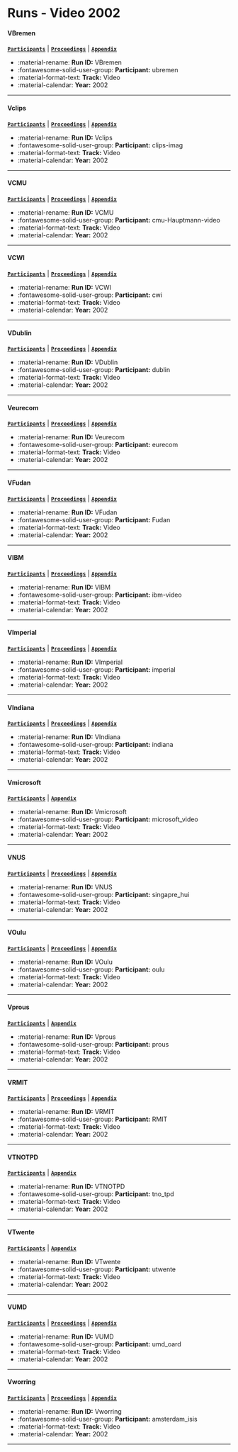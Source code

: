 # Runs - Video 2002 

#### VBremen 
[**`Participants`**](./participants.md#ubremen) | [**`Proceedings`**](./proceedings.md#automatic-shot-boundary-detection-and-classification-of-indoor-and-outdoor-scenes) | [**`Appendix`**](https://trec.nist.gov/pubs/trec11/appendices/video.sb.html) 

- :material-rename: **Run ID:** VBremen 
- :fontawesome-solid-user-group: **Participant:** ubremen 
- :material-format-text: **Track:** Video 
- :material-calendar: **Year:** 2002 

---
#### Vclips 
[**`Participants`**](./participants.md#clips-imag) | [**`Proceedings`**](./proceedings.md#clips-at-trec-11-experiments-in-video-retrieval) | [**`Appendix`**](https://trec.nist.gov/pubs/trec11/appendices/video.sb.html) 

- :material-rename: **Run ID:** Vclips 
- :fontawesome-solid-user-group: **Participant:** clips-imag 
- :material-format-text: **Track:** Video 
- :material-calendar: **Year:** 2002 

---
#### VCMU 
[**`Participants`**](./participants.md#cmu-hauptmann-video) | [**`Proceedings`**](./proceedings.md#video-classification-and-retrieval-with-the-informedia-digital-video-library-system) | [**`Appendix`**](https://trec.nist.gov/pubs/trec11/appendices/video.sb.html) 

- :material-rename: **Run ID:** VCMU 
- :fontawesome-solid-user-group: **Participant:** cmu-Hauptmann-video 
- :material-format-text: **Track:** Video 
- :material-calendar: **Year:** 2002 

---
#### VCWI 
[**`Participants`**](./participants.md#cwi) | [**`Proceedings`**](./proceedings.md#cwi-at-the-trec-2002-video-track) | [**`Appendix`**](https://trec.nist.gov/pubs/trec11/appendices/video.sb.html) 

- :material-rename: **Run ID:** VCWI 
- :fontawesome-solid-user-group: **Participant:** cwi 
- :material-format-text: **Track:** Video 
- :material-calendar: **Year:** 2002 

---
#### VDublin 
[**`Participants`**](./participants.md#dublin) | [**`Proceedings`**](./proceedings.md#dublin-city-university-video-track-experiments-for-trec-2002) | [**`Appendix`**](https://trec.nist.gov/pubs/trec11/appendices/video.sb.html) 

- :material-rename: **Run ID:** VDublin 
- :fontawesome-solid-user-group: **Participant:** dublin 
- :material-format-text: **Track:** Video 
- :material-calendar: **Year:** 2002 

---
#### Veurecom 
[**`Participants`**](./participants.md#eurecom) | [**`Proceedings`**](./proceedings.md#semantic-feature-extraction-using-mpeg-macro-block-classification) | [**`Appendix`**](https://trec.nist.gov/pubs/trec11/appendices/video.sb.html) 

- :material-rename: **Run ID:** Veurecom 
- :fontawesome-solid-user-group: **Participant:** eurecom 
- :material-format-text: **Track:** Video 
- :material-calendar: **Year:** 2002 

---
#### VFudan 
[**`Participants`**](./participants.md#fudan) | [**`Proceedings`**](./proceedings.md#fdu-at-trec-2002-filtering-q-a-web-and-video-tasks) | [**`Appendix`**](https://trec.nist.gov/pubs/trec11/appendices/video.sb.html) 

- :material-rename: **Run ID:** VFudan 
- :fontawesome-solid-user-group: **Participant:** Fudan 
- :material-format-text: **Track:** Video 
- :material-calendar: **Year:** 2002 

---
#### VIBM 
[**`Participants`**](./participants.md#ibm-video) | [**`Proceedings`**](./proceedings.md#ibm-research-trec-2002-video-retrieval-system) | [**`Appendix`**](https://trec.nist.gov/pubs/trec11/appendices/video.sb.html) 

- :material-rename: **Run ID:** VIBM 
- :fontawesome-solid-user-group: **Participant:** ibm-video 
- :material-format-text: **Track:** Video 
- :material-calendar: **Year:** 2002 

---
#### VImperial 
[**`Participants`**](./participants.md#imperial) | [**`Proceedings`**](./proceedings.md#video-retrieval-using-global-features-in-keyframes) | [**`Appendix`**](https://trec.nist.gov/pubs/trec11/appendices/video.sb.html) 

- :material-rename: **Run ID:** VImperial 
- :fontawesome-solid-user-group: **Participant:** imperial 
- :material-format-text: **Track:** Video 
- :material-calendar: **Year:** 2002 

---
#### VIndiana 
[**`Participants`**](./participants.md#indiana) | [**`Proceedings`**](./proceedings.md#video-searching-and-browsing-using-viewfinder) | [**`Appendix`**](https://trec.nist.gov/pubs/trec11/appendices/video.sb.html) 

- :material-rename: **Run ID:** VIndiana 
- :fontawesome-solid-user-group: **Participant:** indiana 
- :material-format-text: **Track:** Video 
- :material-calendar: **Year:** 2002 

---
#### Vmicrosoft 
[**`Participants`**](./participants.md#microsoft_video) | [**`Appendix`**](https://trec.nist.gov/pubs/trec11/appendices/video.sb.html) 

- :material-rename: **Run ID:** Vmicrosoft 
- :fontawesome-solid-user-group: **Participant:** microsoft_video 
- :material-format-text: **Track:** Video 
- :material-calendar: **Year:** 2002 

---
#### VNUS 
[**`Participants`**](./participants.md#singapre_hui) | [**`Proceedings`**](./proceedings.md#temporal-multi-resolution-framework-for-shot-boundary-detection-and-keyframe-extraction) | [**`Appendix`**](https://trec.nist.gov/pubs/trec11/appendices/video.sb.html) 

- :material-rename: **Run ID:** VNUS 
- :fontawesome-solid-user-group: **Participant:** singapre_hui 
- :material-format-text: **Track:** Video 
- :material-calendar: **Year:** 2002 

---
#### VOulu 
[**`Participants`**](./participants.md#oulu) | [**`Proceedings`**](./proceedings.md#trec-2002-video-track-experiments-at-mediateam-oulu-and-vtt) | [**`Appendix`**](https://trec.nist.gov/pubs/trec11/appendices/video.sb.html) 

- :material-rename: **Run ID:** VOulu 
- :fontawesome-solid-user-group: **Participant:** oulu 
- :material-format-text: **Track:** Video 
- :material-calendar: **Year:** 2002 

---
#### Vprous 
[**`Participants`**](./participants.md#prous) | [**`Appendix`**](https://trec.nist.gov/pubs/trec11/appendices/video.sb.html) 

- :material-rename: **Run ID:** Vprous 
- :fontawesome-solid-user-group: **Participant:** prous 
- :material-format-text: **Track:** Video 
- :material-calendar: **Year:** 2002 

---
#### VRMIT 
[**`Participants`**](./participants.md#rmit) | [**`Proceedings`**](./proceedings.md#shot-boundary-detection-using-the-moving-query-window) | [**`Appendix`**](https://trec.nist.gov/pubs/trec11/appendices/video.sb.html) 

- :material-rename: **Run ID:** VRMIT 
- :fontawesome-solid-user-group: **Participant:** RMIT 
- :material-format-text: **Track:** Video 
- :material-calendar: **Year:** 2002 

---
#### VTNOTPD 
[**`Participants`**](./participants.md#tno_tpd) | [**`Appendix`**](https://trec.nist.gov/pubs/trec11/appendices/video.sb.html) 

- :material-rename: **Run ID:** VTNOTPD 
- :fontawesome-solid-user-group: **Participant:** tno_tpd 
- :material-format-text: **Track:** Video 
- :material-calendar: **Year:** 2002 

---
#### VTwente 
[**`Participants`**](./participants.md#utwente) | [**`Appendix`**](https://trec.nist.gov/pubs/trec11/appendices/video.sb.html) 

- :material-rename: **Run ID:** VTwente 
- :fontawesome-solid-user-group: **Participant:** utwente 
- :material-format-text: **Track:** Video 
- :material-calendar: **Year:** 2002 

---
#### VUMD 
[**`Participants`**](./participants.md#umd_oard) | [**`Proceedings`**](./proceedings.md#video-indexing-and-retrieval-at-umd) | [**`Appendix`**](https://trec.nist.gov/pubs/trec11/appendices/video.sb.html) 

- :material-rename: **Run ID:** VUMD 
- :fontawesome-solid-user-group: **Participant:** umd_oard 
- :material-format-text: **Track:** Video 
- :material-calendar: **Year:** 2002 

---
#### Vworring 
[**`Participants`**](./participants.md#amsterdam_isis) | [**`Proceedings`**](./proceedings.md#trec-feature-extraction-by-active-learning) | [**`Appendix`**](https://trec.nist.gov/pubs/trec11/appendices/video.sb.html) 

- :material-rename: **Run ID:** Vworring 
- :fontawesome-solid-user-group: **Participant:** amsterdam_isis 
- :material-format-text: **Track:** Video 
- :material-calendar: **Year:** 2002 

---
